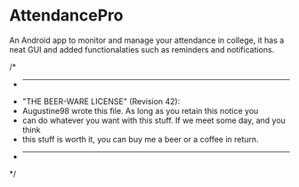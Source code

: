 # AttendancePro

An Android app to monitor and manage your attendance in college, it has a neat GUI and added functionalaties such as reminders and notifications.

/*
 * ----------------------------------------------------------------------------
 * "THE BEER-WARE LICENSE" (Revision 42):
 * Augustine98 wrote this file. As long as you retain this notice you
 * can do whatever you want with this stuff. If we meet some day, and you think
 * this stuff is worth it, you can buy me a beer or a coffee in return.
 * ----------------------------------------------------------------------------
 */
